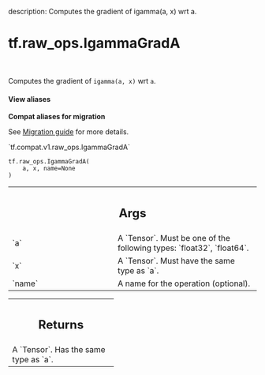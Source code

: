 description: Computes the gradient of igamma(a, x) wrt a.

<div itemscope itemtype="http://developers.google.com/ReferenceObject">
<meta itemprop="name" content="tf.raw_ops.IgammaGradA" />
<meta itemprop="path" content="Stable" />
</div>

# tf.raw_ops.IgammaGradA

<!-- Insert buttons and diff -->

<table class="tfo-notebook-buttons tfo-api nocontent" align="left">

</table>



Computes the gradient of `igamma(a, x)` wrt `a`.

<section class="expandable">
  <h4 class="showalways">View aliases</h4>
  <p>
<b>Compat aliases for migration</b>
<p>See
<a href="https://www.tensorflow.org/guide/migrate">Migration guide</a> for
more details.</p>
<p>`tf.compat.v1.raw_ops.IgammaGradA`</p>
</p>
</section>

<pre class="devsite-click-to-copy prettyprint lang-py tfo-signature-link">
<code>tf.raw_ops.IgammaGradA(
    a, x, name=None
)
</code></pre>



<!-- Placeholder for "Used in" -->


<!-- Tabular view -->
 <table class="responsive fixed orange">
<colgroup><col width="214px"><col></colgroup>
<tr><th colspan="2"><h2 class="add-link">Args</h2></th></tr>

<tr>
<td>
`a`
</td>
<td>
A `Tensor`. Must be one of the following types: `float32`, `float64`.
</td>
</tr><tr>
<td>
`x`
</td>
<td>
A `Tensor`. Must have the same type as `a`.
</td>
</tr><tr>
<td>
`name`
</td>
<td>
A name for the operation (optional).
</td>
</tr>
</table>



<!-- Tabular view -->
 <table class="responsive fixed orange">
<colgroup><col width="214px"><col></colgroup>
<tr><th colspan="2"><h2 class="add-link">Returns</h2></th></tr>
<tr class="alt">
<td colspan="2">
A `Tensor`. Has the same type as `a`.
</td>
</tr>

</table>

